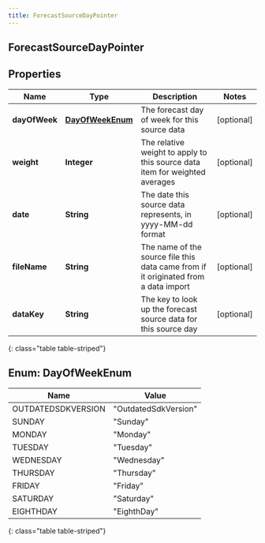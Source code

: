 ```yaml
---
title: ForecastSourceDayPointer
---
```

## ForecastSourceDayPointer


## Properties

| Name | Type | Description | Notes |
| ------------ | ------------- | ------------- | ------------- |
| **dayOfWeek** | [**DayOfWeekEnum**](#DayOfWeekEnum)<!----> | The forecast day of week for this source data |  [optional] |
| **weight** | <!----><!---->**Integer**<!----> | The relative weight to apply to this source data item for weighted averages |  [optional] |
| **date** | <!----><!---->**String**<!----> | The date this source data represents, in yyyy-MM-dd format |  [optional] |
| **fileName** | <!----><!---->**String**<!----> | The name of the source file this data came from if it originated from a data import |  [optional] |
| **dataKey** | <!----><!---->**String**<!----> | The key to look up the forecast source data for this source day |  [optional] |
{: class="table table-striped"}


<a name="DayOfWeekEnum"></a>

## Enum: DayOfWeekEnum

| Name | Value |
| ---- | ----- |
| OUTDATEDSDKVERSION | &quot;OutdatedSdkVersion&quot; |
| SUNDAY | &quot;Sunday&quot; |
| MONDAY | &quot;Monday&quot; |
| TUESDAY | &quot;Tuesday&quot; |
| WEDNESDAY | &quot;Wednesday&quot; |
| THURSDAY | &quot;Thursday&quot; |
| FRIDAY | &quot;Friday&quot; |
| SATURDAY | &quot;Saturday&quot; |
| EIGHTHDAY | &quot;EighthDay&quot; |
{: class="table table-striped"}



